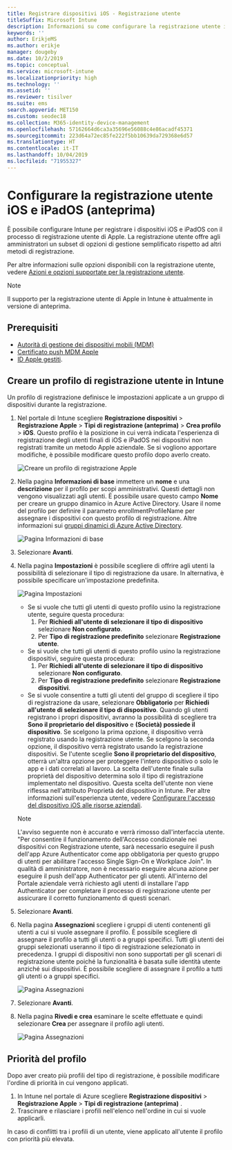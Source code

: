 ```yaml
---
title: Registrare dispositivi iOS - Registrazione utente
titleSuffix: Microsoft Intune
description: Informazioni su come configurare la registrazione utente iOS e iPadOS.
keywords: ''
author: ErikjeMS
ms.author: erikje
manager: dougeby
ms.date: 10/2/2019
ms.topic: conceptual
ms.service: microsoft-intune
ms.localizationpriority: high
ms.technology: ''
ms.assetid: ''
ms.reviewer: tisilver
ms.suite: ems
search.appverid: MET150
ms.custom: seodec18
ms.collection: M365-identity-device-management
ms.openlocfilehash: 57162664d6ca3a35696e56088c4e86acadf45371
ms.sourcegitcommit: 223d64a72ec85fe222f5bb10639da729368e6d57
ms.translationtype: HT
ms.contentlocale: it-IT
ms.lasthandoff: 10/04/2019
ms.locfileid: "71955327"
---
```

# <a name="set-up-ios-and-ipados-user-enrollment-preview"></a>Configurare la registrazione utente iOS e iPadOS (anteprima)

È possibile configurare Intune per registrare i dispositivi iOS e iPadOS con il processo di registrazione utente di Apple. La registrazione utente offre agli amministratori un subset di opzioni di gestione semplificato rispetto ad altri metodi di registrazione.

Per altre informazioni sulle opzioni disponibili con la registrazione utente, vedere [Azioni e opzioni supportate per la registrazione utente](ios-user-enrollment-supported-actions.md).

> [!NOTE]
> Il supporto per la registrazione utente di Apple in Intune è attualmente in versione di anteprima.

## <a name="prerequisites"></a>Prerequisiti
- [Autorità di gestione dei dispositivi mobili (MDM)](../fundamentals/mdm-authority-set.md)
- [Certificato push MDM Apple](apple-mdm-push-certificate-get.md)
- [ID Apple gestiti](https://support.apple.com/guide/apple-business-manager/mdm1c9622977/web).

## <a name="create-a-user-enrollment-profile-in-intune"></a>Creare un profilo di registrazione utente in Intune

Un profilo di registrazione definisce le impostazioni applicate a un gruppo di dispositivi durante la registrazione. 

1. Nel portale di Intune scegliere **Registrazione dispositivi** > **Registrazione Apple** > **Tipi di registrazione (anteprima)**  > **Crea profilo** > **iOS**. Questo profilo è la posizione in cui verrà indicata l'esperienza di registrazione degli utenti finali di iOS e iPadOS nei dispositivi non registrati tramite un metodo Apple aziendale. Se si vogliono apportare modifiche, è possibile modificare questo profilo dopo averlo creato.

    ![Creare un profilo di registrazione Apple](./media/ios-user-enrollment/create-profile.png)

2. Nella pagina **Informazioni di base** immettere un **nome** e una **descrizione** per il profilo per scopi amministrativi. Questi dettagli non vengono visualizzati agli utenti. È possibile usare questo campo **Nome** per creare un gruppo dinamico in Azure Active Directory. Usare il nome del profilo per definire il parametro enrollmentProfileName per assegnare i dispositivi con questo profilo di registrazione. Altre informazioni sui [gruppi dinamici di Azure Active Directory](https://docs.microsoft.com/azure/active-directory/active-directory-groups-dynamic-membership-azure-portal#rules-for-devices).

    ![Pagina Informazioni di base](./media/ios-user-enrollment/basics-page.png)


3. Selezionare **Avanti**.

4. Nella pagina **Impostazioni** è possibile scegliere di offrire agli utenti la possibilità di selezionare il tipo di registrazione da usare. In alternativa, è possibile specificare un'impostazione predefinita.

    ![Pagina Impostazioni](./media/ios-user-enrollment/settings-page.png)

    - Se si vuole che tutti gli utenti di questo profilo usino la registrazione utente, seguire questa procedura:
        1. Per **Richiedi all'utente di selezionare il tipo di dispositivo** selezionare **Non configurato**.
        2. Per **Tipo di registrazione predefinito** selezionare **Registrazione utente**.
    - Se si vuole che tutti gli utenti di questo profilo usino la registrazione dispositivi, seguire questa procedura:
        1. Per **Richiedi all'utente di selezionare il tipo di dispositivo** selezionare **Non configurato**.
        2. Per **Tipo di registrazione predefinito** selezionare **Registrazione dispositivi**.
    - Se si vuole consentire a tutti gli utenti del gruppo di scegliere il tipo di registrazione da usare, selezionare **Obbligatorio** per **Richiedi all'utente di selezionare il tipo di dispositivo**. Quando gli utenti registrano i propri dispositivi, avranno la possibilità di scegliere tra **Sono il proprietario del dispositivo** e **(Società) possiede il dispositivo**. Se scelgono la prima opzione, il dispositivo verrà registrato usando la registrazione utente. Se scelgono la seconda opzione, il dispositivo verrà registrato usando la registrazione dispositivi. Se l'utente sceglie **Sono il proprietario del dispositivo**, otterrà un'altra opzione per proteggere l'intero dispositivo o solo le app e i dati correlati al lavoro. La scelta dell'utente finale sulla proprietà del dispositivo determina solo il tipo di registrazione implementato nel dispositivo. Questa scelta dell'utente non viene riflessa nell'attributo Proprietà del dispositivo in Intune. Per altre informazioni sull'esperienza utente, vedere [Configurare l'accesso del dispositivo iOS alle risorse aziendali](https://docs.microsoft.com/intune-user-help/enroll-your-device-in-intune-ios).
    
    > [!NOTE]
    > L'avviso seguente non è accurato e verrà rimosso dall'interfaccia utente.
    > "Per consentire il funzionamento dell'Accesso condizionale nei dispositivi con Registrazione utente, sarà necessario eseguire il push dell'app Azure Authenticator come app obbligatoria per questo gruppo di utenti per abilitare l'accesso Single Sign-On e Workplace Join".
    > In qualità di amministratore, non è necessario eseguire alcuna azione per eseguire il push dell'app Authenticator per gli utenti. All'interno del Portale aziendale verrà richiesto agli utenti di installare l'app Authenticator per completare il processo di registrazione utente per assicurare il corretto funzionamento di questi scenari.

5. Selezionare **Avanti**.

6. Nella pagina **Assegnazioni** scegliere i gruppi di utenti contenenti gli utenti a cui si vuole assegnare il profilo. È possibile scegliere di assegnare il profilo a tutti gli utenti o a gruppi specifici. Tutti gli utenti dei gruppi selezionati useranno il tipo di registrazione selezionato in precedenza. I gruppi di dispositivi non sono supportati per gli scenari di registrazione utente poiché la funzionalità è basata sulle identità utente anziché sui dispositivi. È possibile scegliere di assegnare il profilo a tutti gli utenti o a gruppi specifici.

    ![Pagina Assegnazioni](./media/ios-user-enrollment/assignments-page.png)

7. Selezionare **Avanti**.

8. Nella pagina **Rivedi e crea** esaminare le scelte effettuate e quindi selezionare **Crea** per assegnare il profilo agli utenti.

    ![Pagina Assegnazioni](./media/ios-user-enrollment/assignments-page.png)


## <a name="profile-priority"></a>Priorità del profilo

Dopo aver creato più profili del tipo di registrazione, è possibile modificare l'ordine di priorità in cui vengono applicati.

1. In Intune nel portale di Azure scegliere **Registrazione dispositivi** > **Registrazione Apple** > **Tipi di registrazione (anteprima)** .
2. Trascinare e rilasciare i profili nell'elenco nell'ordine in cui si vuole applicarli.

In caso di conflitti tra i profili di un utente, viene applicato all'utente il profilo con priorità più elevata.


